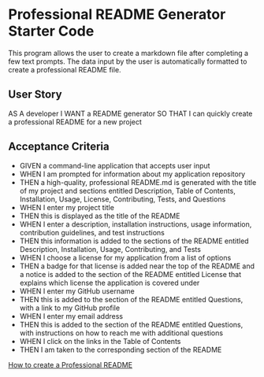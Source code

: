 # Professional README Generator Starter Code

This program allows the user to create a markdown file after completing a few text prompts.  The data input by the user is automatically formatted to create a professional README file.


## User Story
AS A developer
I WANT a README generator
SO THAT I can quickly create a professional README for a new project

## Acceptance Criteria
* GIVEN a command-line application that accepts user input
* WHEN I am prompted for information about my application repository
* THEN a high-quality, professional README.md is generated with the title of my project and sections entitled Description, Table of Contents, Installation, Usage, License, Contributing, Tests, and Questions
* WHEN I enter my project title
* THEN this is displayed as the title of the README
* WHEN I enter a description, installation instructions, usage information, contribution guidelines, and test instructions
* THEN this information is added to the sections of the README entitled Description, Installation, Usage, Contributing, and Tests
* WHEN I choose a license for my application from a list of options
* THEN a badge for that license is added near the top of the README and a notice is added to the section of the README entitled License that explains which license the application is covered under
* WHEN I enter my GitHub username
* THEN this is added to the section of the README entitled Questions, with a link to my GitHub profile
* WHEN I enter my email address
* THEN this is added to the section of the README entitled Questions, with instructions on how to reach me with additional questions
* WHEN I click on the links in the Table of Contents
* THEN I am taken to the corresponding section of the README

[How to create a Professional README](./readme-guide.md)
